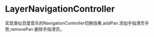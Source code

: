 LayerNavigationController
=========================

实现类似百度音乐的NavigationController切换效果,addPan 添加手指滑页手势,removePan 删除手指滑页。
